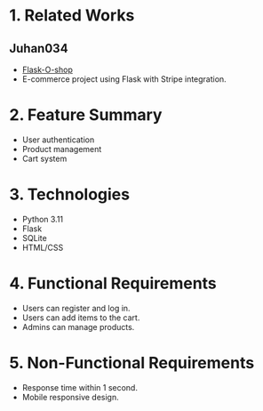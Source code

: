 # 1. Related Works

## Juhan034
- [Flask-O-shop](https://github.com/diwash007/Flask-O-shop)
- E-commerce project using Flask with Stripe integration.

# 2. Feature Summary

- User authentication
- Product management
- Cart system

# 3. Technologies

- Python 3.11
- Flask
- SQLite
- HTML/CSS

# 4. Functional Requirements

- Users can register and log in.
- Users can add items to the cart.
- Admins can manage products.

# 5. Non-Functional Requirements

- Response time within 1 second.
- Mobile responsive design.
